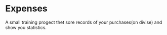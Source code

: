 # Expenses
A small training progect thet sore records of your purchases(on divise) and show you statistics.
